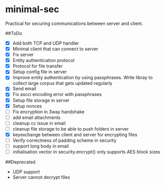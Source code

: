 minimal-sec
===========

Practical for securing communications between server and client.


##ToDo
- [X] Add both TCP and UDP handler
- [X] Minimal client that can connect to server
- [X] Fix server
- [X] Entity authentication protocol
- [X] Protocol for file transfer
- [X] Setup config file in server
- [X] Improve entity authentication by using passphrases. Write libray to collect large corpus that gets updated regularly
- [X] Send email
- [X] Fix ascci encoding error with passphrases
- [X] Setup file storage in server
- [X] Setup nonces
- [ ] Fix encryption in 3way handshake
- [ ] add email attachments
- [ ] cleanup cc issue in email
- [ ] cleanup file storage to be able to push folders in server
- [X] keyexchange between client and server for encrypting files
- [ ] Verify correctness of padding scheme in security
- [ ] support long body in email
- [ ] initialisation vector in security.encrypt() only supports AES block sizes

##Deprecated
- UDP support
- Server cannot decrypt files
